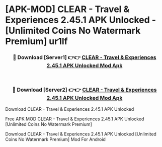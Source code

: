 # [APK-MOD] CLEAR - Travel & Experiences 2.45.1 APK Unlocked - [Unlimited Coins No Watermark Premium] ur1lf



<div align="center">
<h3>🔴 Download [Server1] 👉👉 <a href="https://momento.my/?title=CLEAR_-_Travel_&_Experiences_2.45.1_APK_Unlocked">CLEAR - Travel & Experiences 2.45.1 APK Unlocked Mod Apk</a></h3><br>

<h3>🔴 Download [Server2] 👉👉 <a href="https://momento.my/?title=CLEAR_-_Travel_&_Experiences_2.45.1_APK_Unlocked">CLEAR - Travel & Experiences 2.45.1 APK Unlocked Mod Apk</a></h3>
</div>



Download CLEAR - Travel & Experiences 2.45.1 APK Unlocked 

Free APK MOD CLEAR - Travel & Experiences 2.45.1 APK Unlocked [Unlimited Coins No Watermark Premium]

Download CLEAR - Travel & Experiences 2.45.1 APK Unlocked [Unlimited Coins No Watermark Premium] Mod For Android
